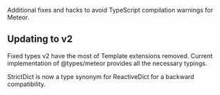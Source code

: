 Additional fixes and hacks to avoid TypeScript 
compilation warnings for Meteor.

## Updating to v2

Fixed types v2 have the most of Template extensions 
removed. Current implementation of @types/meteor
provides all the necessary typings.

StrictDict<T> is now a type synonym for ReactiveDict<T>
for a backward compatibility.